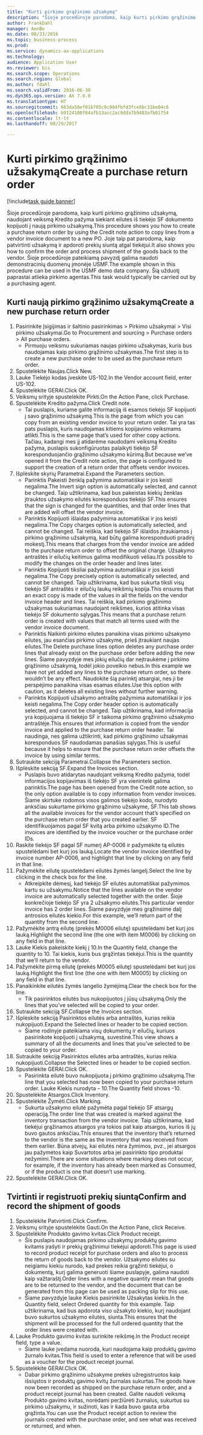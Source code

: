 ```yaml
--- 
title: "Kurti pirkimo grąžinimo užsakymą"
description: "Šioje procedūroje parodoma, kaip kurti pirkimo grąžinimo užsakymą, naudojant veiksmą Kredito pažyma siekiant eilutes iš tiekėjo SF dokumento kopijuoti į naują pirkimo užsakymą."
author: FrankDahl
manager: AnnBe
ms.date: 08/23/2016
ms.topic: business-process
ms.prod: 
ms.service: dynamics-ax-applications
ms.technology: 
audience: Application User
ms.reviewer: bis
ms.search.scope: Operations
ms.search.region: Global
ms.author: fdahl
ms.search.validFrom: 2016-06-30
ms.dyn365.ops.version: AX 7.0.0
ms.translationtype: HT
ms.sourcegitcommit: 663da58ef01b705c0c984fbfd3fce8bc31be04c6
ms.openlocfilehash: b9124100f84afb13acc2ac9dda7b9483afb01754
ms.contentlocale: lt-lt
ms.lasthandoff: 08/29/2017

---
```

# <a name="create-a-purchase-return-order"></a><span data-ttu-id="0c591-103">Kurti pirkimo grąžinimo užsakymą</span><span class="sxs-lookup"><span data-stu-id="0c591-103">Create a purchase return order</span></span>

[!include[task guide banner](../../includes/task-guide-banner.md)]

<span data-ttu-id="0c591-104">Šioje procedūroje parodoma, kaip kurti pirkimo grąžinimo užsakymą, naudojant veiksmą Kredito pažyma siekiant eilutes iš tiekėjo SF dokumento kopijuoti į naują pirkimo užsakymą.</span><span class="sxs-lookup"><span data-stu-id="0c591-104">This procedure shows you how to create a purchase return order by using the Credit note action to copy lines from a vendor invoice document to a new PO.</span></span> <span data-ttu-id="0c591-105">Joje taip pat parodoma, kaip patvirtinti užsakymą ir apdoroti prekių siuntą atgal tiekėjui.</span><span class="sxs-lookup"><span data-stu-id="0c591-105">It also shows you how to confirm the order and process shipment of the goods back to the vendor.</span></span> <span data-ttu-id="0c591-106">Šioje procedūroje pateikiamą pavyzdį galima naudoti demonstracinių duomenų įmonėje USMF.</span><span class="sxs-lookup"><span data-stu-id="0c591-106">The example shown in this procedure can be used in the USMF demo data company.</span></span> <span data-ttu-id="0c591-107">Šią užduotį paprastai atlieka pirkimo agentas.</span><span class="sxs-lookup"><span data-stu-id="0c591-107">This task would typically be carried out by a purchasing agent.</span></span>


## <a name="create-a-new-purchase-return-order"></a><span data-ttu-id="0c591-108">Kurti naują pirkimo grąžinimo užsakymą</span><span class="sxs-lookup"><span data-stu-id="0c591-108">Create a new purchase return order</span></span>
1. <span data-ttu-id="0c591-109">Pasirinkite Įsigijimas ir šaltinio pasirinkimas > Pirkimo užsakymai > Visi pirkimo užsakymai.</span><span class="sxs-lookup"><span data-stu-id="0c591-109">Go to Procurement and sourcing > Purchase orders > All purchase orders.</span></span>
    * <span data-ttu-id="0c591-110">Pirmuoju veiksmu sukuriamas naujas pirkimo užsakymas, kuris bus naudojamas kaip pirkimo grąžinimo užsakymas.</span><span class="sxs-lookup"><span data-stu-id="0c591-110">The first step is to create a new purchase order to be used as the purchase return order.</span></span>  
2. <span data-ttu-id="0c591-111">Spustelėkite Naujas.</span><span class="sxs-lookup"><span data-stu-id="0c591-111">Click New.</span></span>
3. <span data-ttu-id="0c591-112">Lauke Tiekėjo kodas įveskite US-102.</span><span class="sxs-lookup"><span data-stu-id="0c591-112">In the Vendor account field, enter US-102.</span></span>
4. <span data-ttu-id="0c591-113">Spustelėkite GERAI.</span><span class="sxs-lookup"><span data-stu-id="0c591-113">Click OK.</span></span>
5. <span data-ttu-id="0c591-114">Veiksmų srityje spustelėkite Pirkti.</span><span class="sxs-lookup"><span data-stu-id="0c591-114">On the Action Pane, click Purchase.</span></span>
6. <span data-ttu-id="0c591-115">Spustelėkite Kredito pažyma.</span><span class="sxs-lookup"><span data-stu-id="0c591-115">Click Credit note.</span></span>
    * <span data-ttu-id="0c591-116">Tai puslapis, kuriame galite informaciją iš esamos tiekėjo SF kopijuoti į savo grąžinimo užsakymą.</span><span class="sxs-lookup"><span data-stu-id="0c591-116">This is the page from which you can copy from an existing vendor invoice to your return order.</span></span> <span data-ttu-id="0c591-117">Tai yra tas pats puslapis, kuris naudojamas kitiems kopijavimo veiksmams atlikti.</span><span class="sxs-lookup"><span data-stu-id="0c591-117">This is the same page that’s used for other copy actions.</span></span> <span data-ttu-id="0c591-118">Tačiau, kadangi mes jį atidarėme naudodami veiksmą Kredito pažyma, puslapis sukonfigūruotas palaikyti tiekėjo SF koresponduojančio grąžinimo užsakymo kūrimą.</span><span class="sxs-lookup"><span data-stu-id="0c591-118">But because we’ve opened it from the Credit note action, the page is configured to support the creation of a return order that offsets vendor invoices.</span></span>  
7. <span data-ttu-id="0c591-119">Išplėskite skyrių Parametrai.</span><span class="sxs-lookup"><span data-stu-id="0c591-119">Expand the Parameters section.</span></span>
    * <span data-ttu-id="0c591-120">Parinktis Pakeisti ženklą pažymima automatiškai ir jos keisti negalima.</span><span class="sxs-lookup"><span data-stu-id="0c591-120">The Invert sign option is automatically selected, and cannot be changed.</span></span> <span data-ttu-id="0c591-121">Taip užtikrinama, kad bus pakeistas kiekių ženklas įtrauktos užsakymo eilutės koresponduos tiekėjo SF.</span><span class="sxs-lookup"><span data-stu-id="0c591-121">This ensures that the sign is changed for the quantities, and that order lines that are added will offset the vendor invoice.</span></span>  
    * <span data-ttu-id="0c591-122">Parinktis Kopijuoti išlaidas pažymima automatiškai ir jos keisti negalima.</span><span class="sxs-lookup"><span data-stu-id="0c591-122">The Copy charges option is automatically selected, and cannot be changed.</span></span> <span data-ttu-id="0c591-123">Tai reiškia, kad tiekėjo SF išlaidos įtraukiamos į pirkimo grąžinimo užsakymą, kad būtų galima koresponduoti pradinį mokestį.</span><span class="sxs-lookup"><span data-stu-id="0c591-123">This means that charges from the vendor invoice are added to the purchase return order to offset the original charge.</span></span> <span data-ttu-id="0c591-124">Užsakymo antraštės ir eilučių keitimus galima modifikuoti vėliau.</span><span class="sxs-lookup"><span data-stu-id="0c591-124">It’s possible to modify the changes on the order header and lines later.</span></span>  
    * <span data-ttu-id="0c591-125">Parinktis Kopijuoti tiksliai pažymima automatiškai ir jos keisti negalima.</span><span class="sxs-lookup"><span data-stu-id="0c591-125">The Copy precisely option is automatically selected, and cannot be changed.</span></span> <span data-ttu-id="0c591-126">Taip užtikrinama, kad bus sukurta tiksli visų tiekėjo SF antraštės ir eilučių laukų reikšmių kopija.</span><span class="sxs-lookup"><span data-stu-id="0c591-126">This ensures that an exact copy is made of the values in all the fields on the vendor invoice header and lines.</span></span> <span data-ttu-id="0c591-127">Tai reiškia, kad pirkimo grąžinimo užsakymas sukuriamas naudojant reikšmes, kurios atitinka visas tiekėjo SF dokumento sąlygas.</span><span class="sxs-lookup"><span data-stu-id="0c591-127">This means that a purchase return order is created with values that match all terms used with the vendor invoice document.</span></span>  
    * <span data-ttu-id="0c591-128">Parinktis Naikinti pirkimo eilutes panaikina visas pirkimo užsakymo eilutes, jau esančias pirkimo užsakyme, prieš įtraukiant naujas eilutes.</span><span class="sxs-lookup"><span data-stu-id="0c591-128">The Delete purchase lines option deletes any purchase order lines that already exist on the purchase order before adding the new lines.</span></span> <span data-ttu-id="0c591-129">Šiame pavyzdyje mes jokių eilučių dar neįtraukėme į pirkimo grąžinimo užsakymą, todėl jokio poveikio nebus.</span><span class="sxs-lookup"><span data-stu-id="0c591-129">In this example we have not yet added any lines to the purchase return order, so there wouldn’t be any effect.</span></span> <span data-ttu-id="0c591-130">Naudokite šią parinktį atsargiai, nes ji be perspėjimo panaikina visas esamas eilutes.</span><span class="sxs-lookup"><span data-stu-id="0c591-130">Use this option with caution, as it deletes all existing lines without further warning.</span></span>  
    * <span data-ttu-id="0c591-131">Parinktis Kopijuoti užsakymo antraštę pažymima automatiškai ir jos keisti negalima.</span><span class="sxs-lookup"><span data-stu-id="0c591-131">The Copy order header option is automatically selected, and cannot be changed.</span></span> <span data-ttu-id="0c591-132">Taip užtikrinama, kad informacija yra kopijuojama iš tiekėjo SF ir taikoma pirkimo grąžinimo užsakymo antraštėje.</span><span class="sxs-lookup"><span data-stu-id="0c591-132">This ensures that information is copied from the vendor invoice and applied to the purchase return order header.</span></span> <span data-ttu-id="0c591-133">Tai naudinga, nes galima užtikrinti, kad pirkimo grąžinimo užsakymas koresponduos SF naudodamas panašias sąlygas.</span><span class="sxs-lookup"><span data-stu-id="0c591-133">This is useful because it helps to ensure that the purchase return order offsets the invoice by using similar terms.</span></span>  
8. <span data-ttu-id="0c591-134">Sutraukite sekciją Parametrai.</span><span class="sxs-lookup"><span data-stu-id="0c591-134">Collapse the Parameters section.</span></span>
9. <span data-ttu-id="0c591-135">Išplėskite sekciją SF.</span><span class="sxs-lookup"><span data-stu-id="0c591-135">Expand the Invoices section.</span></span>
    * <span data-ttu-id="0c591-136">Puslapis buvo atidarytas naudojant veiksmą Kredito pažyma, todėl informacijos kopijavimas iš tiekėjo SF yra vienintelė galima parinktis.</span><span class="sxs-lookup"><span data-stu-id="0c591-136">The page has been opened from the Credit note action, so the only option available is to copy information from vendor invoices.</span></span> <span data-ttu-id="0c591-137">Šiame skirtuke rodomos visos galimos tiekėjo kodo, nurodyto anksčiau sukurtame pirkimo grąžinimo užsakyme, SF.</span><span class="sxs-lookup"><span data-stu-id="0c591-137">This tab shows all the available invoices for the vendor account that’s specified on the purchase return order that you created earlier.</span></span>   <span data-ttu-id="0c591-138">SF identifikuojamos pagal SF kvitą arba pirkimo užsakymo ID.</span><span class="sxs-lookup"><span data-stu-id="0c591-138">The invoices are identified by the invoice voucher or the purchase order IDs.</span></span>  
10. <span data-ttu-id="0c591-139">Raskite tiekėjo SF pagal SF numerį AP-0006 ir pažymėkite tą eilutės spustelėdami bet kurį jos lauką.</span><span class="sxs-lookup"><span data-stu-id="0c591-139">Locate the vendor invoice identified by invoice number AP-0006, and highlight that line by clicking on any field in that line.</span></span>
11. <span data-ttu-id="0c591-140">Pažymėkite eilutę spustelėdami eilutės žymės langelį.</span><span class="sxs-lookup"><span data-stu-id="0c591-140">Select the line by clicking in the check box for the line.</span></span> 
    * <span data-ttu-id="0c591-141">Atkreipkite dėmesį, kad tiekėjo SF eilutės automatiškai pažymimos kartu su užsakymu.</span><span class="sxs-lookup"><span data-stu-id="0c591-141">Notice that the lines available on the vendor invoice are automatically selected together with the order.</span></span> <span data-ttu-id="0c591-142">Šioje konkrečioje tiekėjo SF yra 2 užsakymo eilutės.</span><span class="sxs-lookup"><span data-stu-id="0c591-142">This particular vendor invoice has 2 order lines.</span></span> <span data-ttu-id="0c591-143">Šiame pavyzdyje mes grąžinsime dalį antrosios eilutės kiekio.</span><span class="sxs-lookup"><span data-stu-id="0c591-143">For this example, we’ll return part of the quantity from the second line.</span></span>  
12. <span data-ttu-id="0c591-144">Pažymėkite antrą eilutę (prekės M0006 eilutę) spustelėdami bet kurį jos lauką.</span><span class="sxs-lookup"><span data-stu-id="0c591-144">Highlight the second line (the one with item M0006) by clicking on any field in that line.</span></span>
13. <span data-ttu-id="0c591-145">Lauke Kiekis pakeiskite kiekį į 10.</span><span class="sxs-lookup"><span data-stu-id="0c591-145">In the Quantity field, change the quantity to 10.</span></span> <span data-ttu-id="0c591-146">Tai kiekis, kuris bus grąžintas tiekėjui.</span><span class="sxs-lookup"><span data-stu-id="0c591-146">This is the quantity that we’ll return to the vendor.</span></span> 
14. <span data-ttu-id="0c591-147">Pažymėkite pirmą eilutę (prekės M0005 eilutę) spustelėdami bet kurį jos lauką.</span><span class="sxs-lookup"><span data-stu-id="0c591-147">Highlight the first line (the one with item M0005) by clicking on any field in that line.</span></span>
15. <span data-ttu-id="0c591-148">Panaikinkite eilutės žymės langelio žymėjimą.</span><span class="sxs-lookup"><span data-stu-id="0c591-148">Clear the check box for the line.</span></span>
    * <span data-ttu-id="0c591-149">Tik pasirinktos eilutės bus nukopijuotos į jūsų užsakymą.</span><span class="sxs-lookup"><span data-stu-id="0c591-149">Only the lines that you've selected will be copied to your order.</span></span>  
16. <span data-ttu-id="0c591-150">Sutraukite sekciją SF.</span><span class="sxs-lookup"><span data-stu-id="0c591-150">Collapse the Invoices section.</span></span>
17. <span data-ttu-id="0c591-151">Išplėskite sekciją Pasirinktos eilutės arba antraštės, kurias reikia nukopijuoti.</span><span class="sxs-lookup"><span data-stu-id="0c591-151">Expand the Selected lines or header to be copied section.</span></span>
    * <span data-ttu-id="0c591-152">Šiame rodinyje pateikiama visų dokumentų ir eilučių, kuriuos pasirinkote kopijuoti į užsakymą, suvestinė.</span><span class="sxs-lookup"><span data-stu-id="0c591-152">This view shows a summary of all the documents and lines that you’ve selected to be copied to your order.</span></span>  
18. <span data-ttu-id="0c591-153">Sutraukite sekciją Pasirinktos eilutės arba antraštės, kurias reikia nukopijuoti.</span><span class="sxs-lookup"><span data-stu-id="0c591-153">Collapse the Selected lines or header to be copied section.</span></span>
19. <span data-ttu-id="0c591-154">Spustelėkite GERAI.</span><span class="sxs-lookup"><span data-stu-id="0c591-154">Click OK.</span></span>
    * <span data-ttu-id="0c591-155">Pasirinkta eilutė buvo nukopijuota į pirkimo grąžinimo užsakymą.</span><span class="sxs-lookup"><span data-stu-id="0c591-155">The line that you selected has now been copied to your purchase return order.</span></span> <span data-ttu-id="0c591-156">Lauke Kiekis nurodyta – 10.</span><span class="sxs-lookup"><span data-stu-id="0c591-156">The Quantity field shows -10.</span></span>   
20. <span data-ttu-id="0c591-157">Spustelėkite Atsargos.</span><span class="sxs-lookup"><span data-stu-id="0c591-157">Click Inventory.</span></span>
21. <span data-ttu-id="0c591-158">Spustelėkite Žymėti.</span><span class="sxs-lookup"><span data-stu-id="0c591-158">Click Marking.</span></span>
    * <span data-ttu-id="0c591-159">Sukurta užsakymo eilutė pažymėta pagal tiekėjo SF atsargų operaciją.</span><span class="sxs-lookup"><span data-stu-id="0c591-159">The order line that was created is marked against the inventory transaction from the vendor invoice.</span></span> <span data-ttu-id="0c591-160">Taip užtikrinama, kad tiekėjui grąžinamos atsargos yra tokios pat kaip atsargos, kurios iš jų buvo gautos anksčiau.</span><span class="sxs-lookup"><span data-stu-id="0c591-160">This ensures that the inventory that’s returned to the vendor is the same as the inventory that was received from them earlier.</span></span> <span data-ttu-id="0c591-161">Būna atvejų, kai eilutės nėra žymimos, pvz., jei atsargos jau pažymėtos kaip Suvartotos arba jei pasirinkto tipo produktai nežymimi.</span><span class="sxs-lookup"><span data-stu-id="0c591-161">There are some situations where marking does not occur, for example, if the inventory has already been marked as Consumed, or if the product is one that doesn’t use marking.</span></span>  
22. <span data-ttu-id="0c591-162">Spustelėkite GERAI.</span><span class="sxs-lookup"><span data-stu-id="0c591-162">Click OK.</span></span>

## <a name="confirm-and-record-the-shipment-of-goods"></a><span data-ttu-id="0c591-163">Tvirtinti ir registruoti prekių siuntą</span><span class="sxs-lookup"><span data-stu-id="0c591-163">Confirm and record the shipment of goods</span></span>
1. <span data-ttu-id="0c591-164">Spustelėkite Patvirtinti.</span><span class="sxs-lookup"><span data-stu-id="0c591-164">Click Confirm.</span></span>
2. <span data-ttu-id="0c591-165">Veiksmų srityje spustelėkite Gauti.</span><span class="sxs-lookup"><span data-stu-id="0c591-165">On the Action Pane, click Receive.</span></span>
3. <span data-ttu-id="0c591-166">Spustelėkite Produkto gavimo kvitas.</span><span class="sxs-lookup"><span data-stu-id="0c591-166">Click Product receipt.</span></span>
    * <span data-ttu-id="0c591-167">Šis puslapis naudojamas pirkimo užsakymų produktų gavimo kvitams įrašyti ir prekių grąžinimui tiekėjui apdoroti.</span><span class="sxs-lookup"><span data-stu-id="0c591-167">This page is used to record product receipt for purchase orders and also to process the return of goods back to the vendor.</span></span> <span data-ttu-id="0c591-168">Užsakymo eilutės su neigiamu kiekiu nurodo, kad prekes reikia grąžinti tiekėjui, o dokumentą, kurį galima generuoti šiame puslapyje, galima naudoti kaip važtaraštį.</span><span class="sxs-lookup"><span data-stu-id="0c591-168">Order lines with a negative quantity mean that goods are to be returned to the vendor, and the document that can be generated from this page can be used as packing slip for this use.</span></span>   
    * <span data-ttu-id="0c591-169">Šiame pavyzdyje lauke Kiekis pasirinkite Užsakytas kiekis.</span><span class="sxs-lookup"><span data-stu-id="0c591-169">In the Quantity field, select Ordered quantity for this example.</span></span>   <span data-ttu-id="0c591-170">Taip užtikrinama, kad bus apdorota viso užsakyto kiekio, kurį naudojant buvo sukurtos užsakymo eilutės, siunta.</span><span class="sxs-lookup"><span data-stu-id="0c591-170">This ensures that the shipment will be processed for the full ordered quantity that the order lines were created with.</span></span>   
4. <span data-ttu-id="0c591-171">Lauke Produkto gavimo kvitas surinkite reikšmę.</span><span class="sxs-lookup"><span data-stu-id="0c591-171">In the Product receipt field, type a value.</span></span>
    * <span data-ttu-id="0c591-172">Šiame lauke įvedama nuoroda, kuri naudojama kaip produktų gavimo žurnalo kvitas.</span><span class="sxs-lookup"><span data-stu-id="0c591-172">This field is used to enter a reference that will be used as a voucher for the product receipt journal.</span></span>  
5. <span data-ttu-id="0c591-173">Spustelėkite GERAI.</span><span class="sxs-lookup"><span data-stu-id="0c591-173">Click OK.</span></span>
    * <span data-ttu-id="0c591-174">Dabar pirkimo grąžinimo užsakyme prekės užregistruotos kaip išsiųstos ir produktų gavimo kvitų žurnalas sukurtas.</span><span class="sxs-lookup"><span data-stu-id="0c591-174">The goods have now been recorded as shipped on the purchase return order, and a product receipt journal has been created.</span></span> <span data-ttu-id="0c591-175">Galite naudoti veiksmą Produkto gavimo kvitas, norėdami peržiūrėti žurnalus, sukurtus su pirkimo užsakymu, ir sužinoti, kas ir kada buvo gauta arba grąžinta.</span><span class="sxs-lookup"><span data-stu-id="0c591-175">You can use the Product receipt action to review the journals created with the purchase order, and see what was received or returned, and when.</span></span>  


